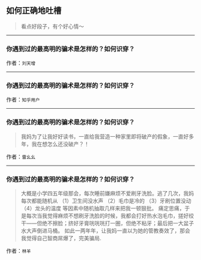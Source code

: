 ## 如何正确地吐槽

> 看点好段子，有个好心情～


 
---

### 你遇到过的最高明的骗术是怎样的？如何识穿？

> 


作者：`刘天增`

---

### 你遇到过的最高明的骗术是怎样的？如何识穿？

> 


作者：`知乎用户`

---

### 你遇到过的最高明的骗术是怎样的？如何识穿？

> 我妈为了让我好好读书，一直给我营造一种家里即将破产的假象，一直好多年，我在想怎么还没破产？！


作者：`雷幺幺`

---

### 你遇到过的最高明的骗术是怎样的？如何识穿？

> 大概是小学四五年级那会，每次睡前嫌麻烦不爱刷牙洗脸。逃了几次，我妈每次都能随机从
> （1）卫生间没水声
> （2）毛巾是冷的
> （3）牙刷位置没动
> （4）龙头的温度
> 等因素中随机抽取几样来把我一顿狠批。
> 痛定思痛，于是每次当我觉得麻烦不想刷牙洗脸的时候，我都会打好热水泡毛巾，搓好绞干——但绝不擦脸；挤好牙膏咣咣咣打一圈，但绝不粘牙；最后把一大盆子水大声倒进马桶。
> 如此一两年年，让我妈一直以为她的管教奏效了，那会我觉得自己智商屌爆了，完美骗局.


作者：`林羊`